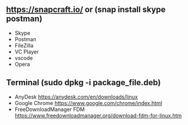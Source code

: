 ## https://snapcraft.io/ or (snap install skype postman)
* Skype
* Postman
* FileZilla
* VC Player
* vscode
* Opera


## Terminal (sudo dpkg -i package_file.deb)
* AnyDesk https://anydesk.com/en/downloads/linux
* Google Chrome https://www.google.com/chrome/index.html
* FreeDownloadManager FDM https://www.freedownloadmanager.org/download-fdm-for-linux.htm
